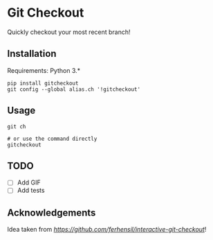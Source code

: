 # Git Checkout
Quickly checkout your most recent branch!

## Installation
Requirements: Python 3.*
```
pip install gitcheckout
git config --global alias.ch '!gitcheckout'
```

## Usage
```
git ch

# or use the command directly
gitcheckout
```

## TODO
- [ ] Add GIF
- [ ] Add tests

## Acknowledgements
Idea taken from *https://github.com/ferhensil/interactive-git-checkout*!
